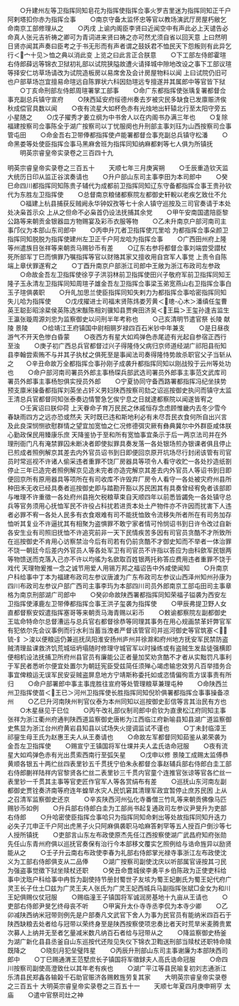 <!-- { "loadSidebar": true } -->
　　○升建州左等卫指挥同知皂花为指挥使指挥佥事火罗吉里迷为指挥同知正千户阿剌塔扣你赤为指挥佥事
　　○南京守备太监怀忠等官以教场演武厅房屋朽敝乞命南京工部修理从之
　　○丙戌  上谕内阁臣李贤曰近闻空中有声此必上天谴告必命真人张元吉祈祷之卿可为青词进来贤曰祷之亦可然尤须自省以回天意  上曰然明日贤亦闻其声奏曰臣考之于书无形而有声者谓之鼓妖君不恤民天下怨叛则有此异乞行＜宀十见＞恤之典以消此变  上览之曰此言正合朕意
　　○下工部左侍郎霍瑄右侍郎薛远等锦衣卫狱初礼部以试院狭隘故遭火请择城中隙地改设之事下工部议瑄等择安仁坊草场请改为试院造板房以易席舍及会计房屋物料以闻  上曰试院仍旧可也户部草场岂宜擅易命瑄远自陈罪状六科因劾瑄远专擅遂并其属郎中等官皆下狱
　　○丁亥命刑部左侍郎周瑄署掌工部事
　　○命广东都指挥使张瑀复署都督佥事充副总兵镇守宣府
　　○陕西延安府绥德州奏去岁被灾民多缺食已发廪赈济俟秋成偿官具数以闻
　　○夜有流星大如杯色赤有光烛地出轩辕北行至太阳守旁五小星随之
　　○戊子擢秀才姜立纲为中书舍人以在内阁书办满三年也
　　○复除福建按察司佥事陈全于湖广按察司以丁忧服阕也升刑部主事刘珏为山西按察司佥事管屯田
　　○命金吾右卫带俸都指挥使卢能署都督佥事充副总兵镇守松潘
　　○命黑娄等处使臣指挥佥事马黑麻舍班为指挥同知纳麻都剌等七人俱为所镇抚
　　明英宗睿皇帝实录卷之三百四十九

明英宗睿皇帝实录卷之三百五十
　　天顺七年三月庚寅朔
　　○壬辰重造钦天监大统历日印从监正谷滨奏请也
　　○升户部山东司主事李田为本司郎中
　　○癸巳命四川都指挥同知陈贵子辅代为成都前卫指挥同知辽东守备都指挥佥事王贵孙钦代为东胜左卫指挥使
　　○总督南京粮储都察院左都御史轩輗以老疾乞致仕不允
　　○福建上杭县捕获反贼阙永华钟奴孜等七十余人镇守巡按及三司官奏请于本处处决枭首示众  上从之但命不必枭首仍设法抚捕其余党
　　○甲午安南国遣陪臣黎公路等来朝贡金银器皿方物赐宴及彩币衣服等物
　　○乙未升南京户部河南司主事邝仪为本部山东司郎中
　　○丙申升兀者卫指挥使兀里哈
为都指挥佥事朵颜卫指挥同知脱脱为指挥使建州左卫正千户阿龙哈为指挥佥事
　　○广西田州府上隆等州遣族目张祥等来朝贡马赐钞币有差
　　○辽东右参将都督佥事刘端尝受譛杖死所部军丁巳而惧罪乃嘱指挥等官以财赂其家又擅收用自宫军人事觉  上责令自陈端上章伏罪遂宥之
　　○丁酉升南京户部浙江司郎中王敞为浙江布政司左参政
　　○命故金吾左卫指挥使徐亨子洪羽林前卫指挥使田兴子敬府军前卫指挥同知王隆子玉永清左卫指挥同知周瑄子雄金吾左卫指挥佥事梁玉弟宽燕山右卫指挥佥事白玉子瑄俱袭职
　　○升癿加思兰使臣指挥同知失剌力为都指挥佥事哈密指挥同知失儿哈为指挥使
　　○戊戌擢进士司福末贤陈炜娄芳黄＜璁-心木＞潘缜任玺曹英王聪彭昭涂棐侯英陈选宋黻陈相刘骥知县贾奭田济吴＜王扁＞王玺孙逢吉监生王瀛张璇周源刘忠为监察御史以问刑半年考称也
　　○己亥清明节遣官祭  长陵  献陵  景陵
　　○给靖江王府镇国中尉相赒岁禄四百石米钞中年兼支
　　○是日昼夜游气不开天色惨白昏蒙
　　○夜西方有星大如鸡弹色赤尾迹有光起自参宿正西行至浊
　　○庚子初广西总兵官都督过兴子得隆侍父病归京师道经湖广祁阳县衔知县李翰尝索贿不与并其子执杖之俱死至是事闻法司奏得隆恃势故杀职官父子当斩从之　　○辛丑命故万全都指挥佥事孙刚子成袭升都指挥同知以刚战殁于云州等处功也
　　○命户部河南司署员外郎主事杨琛兵部武选司署员外郎事主事范文武库司署员外郎事主事杨恕俱实授员外郎
　　○宁夏协同守备西路署都指挥冯纪坐挟势预支廪米操备都指挥刘英坐占奸义男妇陕西按察司劾之诏巡按御史执问而镇守太监王清总兵官都督同知张泰奏边情警急乞俟宁息之日就逮都察院以闻遂皆宥之
　　○壬寅诏曰朕仰荷  上天眷命子育万民民之休戚恒存念虑顾惟畿内去冬少雪今春缺雨四方之远亦恐或然夫  天时既已违和斯地利必有未尽吾民衣食何所自出兴言及此良深悯恻欲慰群情之望宜加宽恤之仁况修德弭灾厥有彝典冀尔中外群臣咸体朕心勤政保民用臻康乐庶  天降鉴协于至和所有宽恤事宜条示于后一两京法司并在外理刑衙门凡有淹禁罪囚未断决者即使拟罪具奏发落一各处银场煎办银课者俱且停止已煎成者照例解京其差去内外官员诏书到日即便回京原开坑场尽行封闭该管有司官员时常巡视不许诸人偷采违者重罪不饶厂房器具等项令人看守收贮一各处抄造纸劄停止三年已造完者照例解京见造未完者亦造完解京其差去内外官员人等诏书到日即便回京所有原用器具等项所在有司收库不许毁弃厂房令人看守一各处被灾府州县所种田禾无收已经具奏者巡按御史即与踏勘开豁以苏民困其有具奏曾经宥免者该部即与唯理不许重徵一各处府州县拖欠税粮草束自天顺四年以前悉皆蠲免一各处镇守总兵等官务须用心抚恤军民不许役占科扰若进贡本处土产物件亦不许因而扰害下人违者必罪不宥一各处人民多有衣食艰难有司不能抚恤致令流移失所者所在有司务加存恤听其复业不许逼扰其有相聚为盗惧罪不敢宁家者情可怜悯诏书到日许令改过自新各安生业有司照旧抚恤不许追究前非一天下民情疾苦多因有司官员贪酷不才所致所在巡按御史不肯用心访察禁治今后有司若有仍前贪酷不才御史知而不举者一体治罪不饶一朝廷今后差内外官员人等各处军卫有司官员不许指以答应为由科歛军民银两等物馈送而克落入己亦不许以均徭为名歛取百姓银两托称答应费用违者重罪不饶于戏代  天理物爰推一念之诚节用爱人用锡万邦之福诏告中外咸使闻知
　　○升南京户科给事中丁本为福建布政司左参议唐澞为广东布政司左参议山西泽州知州孙康为四川布政司左参议户部广西司主事李玙为本部四川司员外郎南京工部屯田司主事章格为南京刑部湖广司郎中
　　○癸卯命故陕西署都指挥同知荣福子镒袭为西安左卫指挥使涿鹿左卫带俸都指挥佥事王洪子玺袭为指挥使
　　○甲辰弗提卫野人女直都督察安奴遣指挥塞哥等来朝贡马海青赐以彩币
　　○敕谕都察院左副都御史王竑命特命尔总督漕运与总兵官右都督徐恭等同理其事务在用心规画禁革奸弊官军有犯依尔先会议事例而行水利当蓄当洩者严督该管官司并巡河御史等官筑塞＜锍-釒＞浚以便粮运仍兼巡抚凤阳淮安扬州庐州并徐滁和府州地方抚安军民禁防盗贼清理盐课救济饥荒城垣坍塌随时修理守城官军以时操练或有盗贼生发盐徒强横即便相机设法抚捕卫所府州县官员有廉能公正者量加奖劝贪酷不才者从实黜罚凡事利于军民者悉听尔便宜处置尔为朝廷宪臣受兹简任须殚心竭虑输忠效劳凡百举措务合事宜俾粮运无误军民安妥贼盗屏息地方宁靖斯称委托如或恣情偏徇乖方误事责有所归
　　○命户部署郎中事主事庞胜往宣府等处管理粮草兼理屯种
　　○命陕西兰州卫指挥使苗＜王已＞河州卫指挥使长胜指挥同知倪玠俱署都指挥佥事事操备凉州
　　○乙巳升河南陕州判官仪泰为本州同知以巡按御史彭信等言其治民有方也
　　○木星昼见于巳位
　　○丙午改礼部仪制司郎中俞钦为直隶松江府同知主事张祥为浙江衢州府通判陕西道监察御史唐彬为江西临江府新喻县知县湖广道监察御史焦显为浙江台州府黄岩县知县以试场失火提调监试不谨也
　　○丁未封临漳王祁鋆生母王氏为赵惠王夫人从王奏请也
　　○命故左军都督同知茹鉴从弟荣袭为金吾左卫指挥使
　　○赐宣宁王镇国将军仕堁并夫人孟氏诰命冠服
　　○夜有流星大如鸡弹色赤有光出贯索西南行至弧矢星
　　○戊申以修  景陵工成赐太监傅恭黄顺各银五十两纻丝四表里钞五千贯抚宁伯朱永都督佥事赵辅兵部右侍郎白圭工部右侍郎蒯祥陆祥内官黎贤各纻丝二表里钞三千贯内官童个连推官张谅等官各纻丝一表里钞一千贯其主事等官吏匠作官军人等各赏绢布有差
　　○巡抚山东河南左副都御史贾铨奏济南等府连年蝗旱水灾人民饥窘其清理军政宜暂停止庶苏民困  上从之召清军监察御史还京
　　○辛亥陕西河州弘化寺番僧三竹癿等来朝贡佛像马匹赐钞币如例
　　○升兵部右侍郎白圭为工部尚书起复通政司左参议尹旻升为吏部右侍郎
　　○升哈密使臣指挥佥事哈只为指挥同知命剌出等处故指挥同知升迭力必失子兀申正千户阿出虎黑子火只阿麻俱袭职马哈麻答剌罕等五人授百户倒沙等七人授所镇抚
　　○吏部言山东左布政使原杰先任江西按察使湖广武昌府知府张勋先任山东青州府俱以巡抚官奏保有治行今本部移文覆实乞照例给与诰命旌异以励贤能从之
　　○壬子升云南右布政使李春为礼部右侍郎掌光禄寺事浙江左布政使沈义为工部右侍郎俱支从二品俸
　　○湖广按察司副使沈庆以听部属官诬按其刁民为强盗事觉徵下狱坐赎杖还职
　　○癸丑命豊城侯李勇平乡伯陈政为正使吏科给事中沈珤户科给事中冉哲为副使持节册封蜀世子友垓为蜀王妃蒯氏为蜀王妃代府广灵王长子仕土□兹为广灵王夫人张氏为广灵王妃西城兵马副指挥张斌□金女为和川王妃俱赐仪仗冠服
　　○赐临潼王子镇国将军诚润房基地十九亩从王请也
　　○吏部右侍郎尹旻乞终母丧不听
　　○甲寅升太仆寺寺丞李侃为本寺少卿
　　○乙卯减陕西纳米冠带则例先是户部奏凡文武官下舍人为事为民官员有能纳米四百石于陕西缺粮去处者给与冠带以荣终身至是陕西按察使项忠奏比者天时荒旱米麦腾贵累次募人上纳并无至者乞量减米数凡纳百石者给与冠带从之
　　○降监察御史杨釜为湖广新化县县丞釜自山东巡按代还陛见失仪下锦衣卫鞫送刑部当赎杖还职特命赎既降之
　　○晓刻月犯垒璧阵星
　　○丙辰升刑部山东司主事谢廉为本部陕西司郎中
　　○丁巳赐通渭王范墅庶长子镇国将军徵銶夫人高氏诰命冠服
　　○命四川按察司副使高澄致仕以其年老有疾也
　　○湖广平江等县民喻复初刘志通浙江乐清县民郑鑫各输榖千石助官赈济各赐敕旌劳复其家
　　大明英宗睿皇帝实录卷之三百五十
大明英宗睿皇帝实录卷之三百五十一
　　天顺七年夏四月庚申朔亨  太庙
　　○遣中官祭司灶之神
